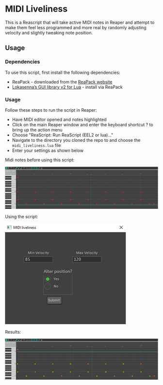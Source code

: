 # MIDI Liveliness
This is a Reascript that will take active MIDI notes in Reaper and attempt
to make them feel less programmed and more real by randomly adjusting
velocity and slightly tweaking note 
position.

## Usage
### Dependencies
To use this script, first install the following dependencies:
* ReaPack - downloaded from the [ReaPack website](https://reapack.com/)
* [Lokasenna’s GUI library v2 for Lua](https://github.com/jalovatt/Lokasenna_GUI) - install via ReaPack

### Usage
Follow these steps to run the script in Reaper:
* Have MIDI editor opened and notes highlighted
* Click on the main Reaper window and enter the keyboard shortcut ? to bring up the action menu
* Choose "ReaScript: Run ReaScript (EEL2 or lua)..."
* Navigate to the directory you cloned the repo to and choose the `midi_liveliness.lua` file
* Enter your settings as shown below


Midi notes before using this script:

![alt text](https://github.com/dschuler36/midi-liveliness/blob/main/images/before.PNG)

Using the script:

![alt text](https://github.com/dschuler36/midi-liveliness/blob/main/images/settings.PNG)

Results:

![alt text](https://github.com/dschuler36/midi-liveliness/blob/main/images/after.PNG)